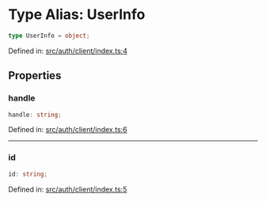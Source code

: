 # Type Alias: UserInfo

```ts
type UserInfo = object;
```

Defined in: [src/auth/client/index.ts:4](https://github.com/modelence/modelence/blob/547809fbbcff63781846ff984ba0b041aed1344a/packages/modelence/src/auth/client/index.ts#L4)

## Properties

### handle

```ts
handle: string;
```

Defined in: [src/auth/client/index.ts:6](https://github.com/modelence/modelence/blob/547809fbbcff63781846ff984ba0b041aed1344a/packages/modelence/src/auth/client/index.ts#L6)

***

### id

```ts
id: string;
```

Defined in: [src/auth/client/index.ts:5](https://github.com/modelence/modelence/blob/547809fbbcff63781846ff984ba0b041aed1344a/packages/modelence/src/auth/client/index.ts#L5)

